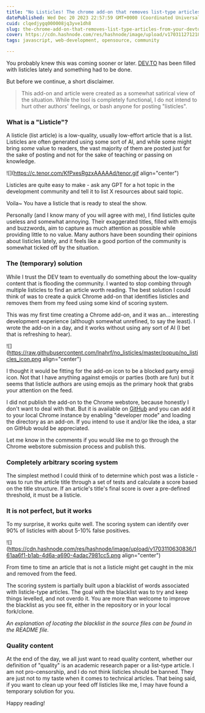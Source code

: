 ```yaml
---
title: "No Listicles! The chrome add-on that removes list-type articles from your DEV.TO feed"
datePublished: Wed Dec 20 2023 22:57:59 GMT+0000 (Coordinated Universal Time)
cuid: clqedjygq000008jq3yve1dh8
slug: the-chrome-add-on-that-removes-list-type-articles-from-your-devto-feed
cover: https://cdn.hashnode.com/res/hashnode/image/upload/v1703112712186/bada7817-2b99-44d3-a915-8952fc3f04ef.png
tags: javascript, web-development, opensource, community

---
```


You probably knew this was coming sooner or later. [DEV.TO](http://DEV.TO) has been filled with listicles lately and something had to be done.

But before we continue, a short disclaimer.

> This add-on and article were created as a somewhat satirical view of the situation. While the tool is completely functional, I do not intend to hurt other authors' feelings, or bash anyone for posting "listicles".

### What is a "Listicle"?

A listicle (list article) is a low-quality, usually low-effort article that is a list. Listicles are often generated using some sort of AI, and while some might bring *some* value to readers, the vast majority of them are posted just for the sake of posting and not for the sake of teaching or passing on knowledge.

![](https://c.tenor.com/KfPxesRgzxAAAAAd/tenor.gif align="center")

Listicles are quite easy to make - ask any GPT for a hot topic in the development community and tell it to list X resources about said topic.

Voila~ You have a listicle that is ready to steal the show.

Personally (and I know many of you will agree with me), I find listicles quite useless and somewhat annoying. Their exaggerated titles, filled with emojis and buzzwords, aim to capture as much attention as possible while providing little to no value. Many authors have been sounding their opinions about listicles lately, and it feels like a good portion of the community is somewhat ticked off by the situation.

### The (temporary) solution

While I trust the DEV team to eventually do something about the low-quality content that is flooding the community. I wanted to stop combing through multiple listicles to find an article worth reading. The best solution I could think of was to create a quick Chrome add-on that identifies listicles and removes them from my feed using some kind of scoring system.

This was my first time creating a Chrome add-on, and it was an... interesting development experience (although somewhat unrefined, to say the least). I wrote the add-on in a day, and it works without using any sort of AI (I bet that is refreshing to hear).

![](https://raw.githubusercontent.com/lnahrf/no_listicles/master/popup/no_listicles_icon.png align="center")

I thought it would be fitting for the add-on icon to be a blocked party emoji icon. Not that I have anything against emojis or parties (both are fun) but it seems that listicle authors are using emojis as the primary hook that grabs your attention on the feed.

I did not publish the add-on to the Chrome webstore, because honestly I don't want to deal with that. But it is available on [GitHub](https://github.com/lnahrf/no_listicles) and you can add it to your local Chrome instance by enabling "developer mode" and loading the directory as an add-on. If you intend to use it and/or like the idea, a star on GitHub would be appreciated.

Let me know in the comments if you would like me to go through the Chrome webstore submission process and publish this.

### Completely arbitrary scoring system

The simplest method I could think of to determine which post was a listicle - was to run the article title through a set of tests and calculate a score based on the title structure. If an article's title's final score is over a pre-defined threshold, it must be a listicle.

### **It is not perfect, but it works**

To my surprise, it works quite well. The scoring system can identify over 90% of listicles with about 5-10% false positives.

![](https://cdn.hashnode.com/res/hashnode/image/upload/v1703110630836/161aa6f1-b1ab-4d6a-a690-4adac7981cc5.png align="center")

From time to time an article that is not a listicle might get caught in the mix and removed from the feed.

The scoring system is partially built upon a blacklist of words associated with listicle-type articles. The goal with the blacklist was to try and keep things levelled, and not overdo it. You are more than welcome to improve the blacklist as you see fit, either in the repository or in your local fork/clone.

*An explanation of locating the blacklist in the source files can be found in the README file.*

### Quality content

At the end of the day, we all just want to read quality content, whether our definition of "quality" is an academic research paper or a list-type article. I am not pro-censorship, and I do not think listicles should be banned. They are just not to my taste when it comes to technical articles. That being said, if you want to clean up your feed off listicles like me, I may have found a temporary solution for you.

Happy reading!